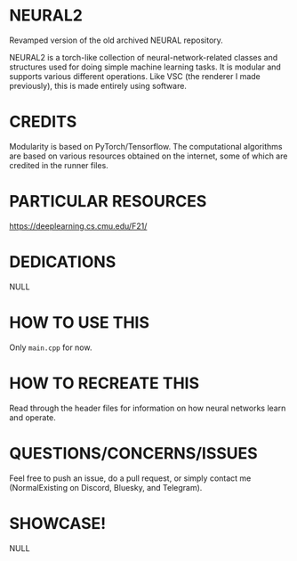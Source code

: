 # NEURAL2
  
Revamped version of the old archived NEURAL repository.

NEURAL2 is a torch-like collection of neural-network-related classes and structures used for doing simple machine learning tasks. It is modular and supports various different operations. Like VSC (the renderer I made previously), this is made entirely using software.
  
# CREDITS  
  
Modularity is based on PyTorch/Tensorflow. The computational algorithms are based on various resources obtained on the internet, some of which are credited in the runner files.

# PARTICULAR RESOURCES

https://deeplearning.cs.cmu.edu/F21/

# DEDICATIONS  
  
NULL

# HOW TO USE THIS

Only `main.cpp` for now.

# HOW TO RECREATE THIS  
  
Read through the header files for information on how neural networks learn and operate.

# QUESTIONS/CONCERNS/ISSUES

Feel free to push an issue, do a pull request, or simply contact me (NormalExisting on Discord, Bluesky, and Telegram).

# SHOWCASE!

NULL